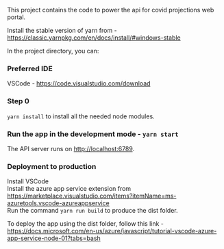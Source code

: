 This project contains the code to power the api for covid projections web portal.

Install the stable version of yarn from - https://classic.yarnpkg.com/en/docs/install/#windows-stable

In the project directory, you can:

### Preferred IDE

VSCode - https://code.visualstudio.com/download <br />

### Step 0
`yarn install` to install all the needed node modules.<br/>

### Run the app in the development mode - `yarn start`
The API server runs on [http://localhost:6789](http://localhost:6789).

### Deployment to production
Install VSCode<br />
Install the azure app service extension from  https://marketplace.visualstudio.com/items?itemName=ms-azuretools.vscode-azureappservice<br />
Run the command `yarn run build` to produce the dist folder.<br />

To deploy the app using the dist folder, follow this link - https://docs.microsoft.com/en-us/azure/javascript/tutorial-vscode-azure-app-service-node-01?tabs=bash
